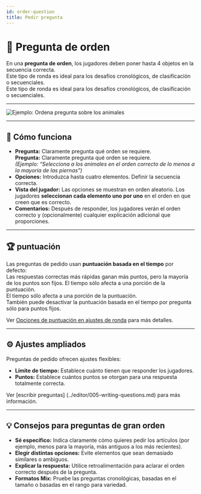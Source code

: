 ```yaml
---
id: order-question
title: Pedir pregunta
---
```


# 🔀 Pregunta de orden

En una **pregunta de orden**, los jugadores deben poner hasta 4 objetos en la secuencia correcta.\
Este tipo de ronda es ideal para los desafíos cronológicos, de clasificación o secuenciales.\
Este tipo de ronda es ideal para los desafíos cronológicos, de clasificación o secuenciales.

---

![Ejemplo: Ordena pregunta sobre los animales](/images/question-modes/order-question/order-question-example.png)

---

## 📝 Cómo funciona

- **Pregunta:** Claramente pregunta qué orden se requiere.\
  **Pregunta:** Claramente pregunta qué orden se requiere.\
  _(Ejemplo: “Selecciona a los animales en el orden correcto de lo menos a la mayoría de las piernas”)_
- **Opciones:** Introduzca hasta cuatro elementos. Definir la secuencia correcta.
- **Vista del jugador:** Las opciones se muestran en orden aleatorio. Los jugadores **seleccionan cada elemento uno por uno** en el orden en que creen que es correcto.
- **Comentarios:** Después de responder, los jugadores verán el orden correcto y (opcionalmente) cualquier explicación adicional que proporciones.

---

## 🏆 puntuación

Las preguntas de pedido usan **puntuación basada en el tiempo** por defecto:\
Las respuestas correctas más rápidas ganan más puntos, pero la mayoría de los puntos son fijos. El tiempo sólo afecta a una porción de la puntuación.\
El tiempo sólo afecta a una porción de la puntuación.\
También puede desactivar la puntuación basada en el tiempo por pregunta sólo para puntos fijos.

Ver [Opciones de puntuación en ajustes de ronda](../editor/008-round-options.md#-scoring-options) para más detalles.

---

## ⚙️ Ajustes ampliados

Preguntas de pedido ofrecen ajustes flexibles:

- **Límite de tiempo:** Establece cuánto tienen que responder los jugadores.
- **Puntos:** Establece cuántos puntos se otorgan para una respuesta totalmente correcta.

Ver [escribir preguntas] (../editor/005-writing-questions.md) para más información.

---

## 💡 Consejos para preguntas de gran orden

- **Sé específico:** Indica claramente cómo quieres pedir los artículos (por ejemplo, menos para la mayoría, más antiguos a los más recientes).
- **Elegir distintas opciones:** Evite elementos que sean demasiado similares o ambiguos.
- **Explicar la respuesta:** Utilice retroalimentación para aclarar el orden correcto después de la pregunta.
- **Formatos Mix:** Pruebe las preguntas cronológicas, basadas en el tamaño o basadas en el rango para variedad.

